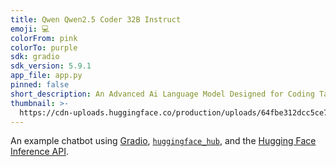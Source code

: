 ```yaml
---
title: Qwen Qwen2.5 Coder 32B Instruct
emoji: 💻
colorFrom: pink
colorTo: purple
sdk: gradio
sdk_version: 5.9.1
app_file: app.py
pinned: false
short_description: An Advanced Ai Language Model Designed for Coding Tasks
thumbnail: >-
  https://cdn-uploads.huggingface.co/production/uploads/64fbe312dcc5ce730e763dc6/YPkNqtRCflnm7ScVhkRG9.png
---
```


An example chatbot using [Gradio](https://gradio.app), [`huggingface_hub`](https://huggingface.co/docs/huggingface_hub/v0.22.2/en/index), and the [Hugging Face Inference API](https://huggingface.co/docs/api-inference/index).